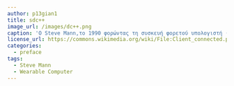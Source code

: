 ```yaml
---
author: p13gian1
title: sdc++
image_url: /images/dc++.png
caption: 'Ο Steve Mann,το 1990 φορώντας τη συσκευή φορετού υπολογιστή (wearable computer) που κατασκεύασε.'
license_url: https://commons.wikimedia.org/wiki/File:Client_connected.png
categories:
  - preface
tags:
  - Steve Mann
  - Wearable Computer
---
```

